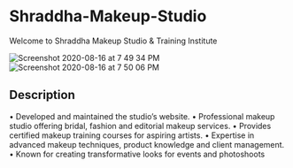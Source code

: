 # Shraddha-Makeup-Studio

Welcome to Shraddha Makeup Studio & Training Institute

![Screenshot 2020-08-16 at 7 49 34 PM](https://github.com/user-attachments/assets/3dbba71c-b511-4af3-8be3-0b1ca8181582)
![Screenshot 2020-08-16 at 7 50 06 PM](https://github.com/user-attachments/assets/50c6feba-a841-4442-a342-ec6c0e439c78)


Description 
---------------

• Developed and maintained the studio’s website.
• Professional makeup studio offering bridal, fashion and editorial makeup services.
• Provides certified makeup training courses for aspiring artists.
• Expertise in advanced makeup techniques, product knowledge and client management.
• Known for creating transformative looks for events and photoshoots
